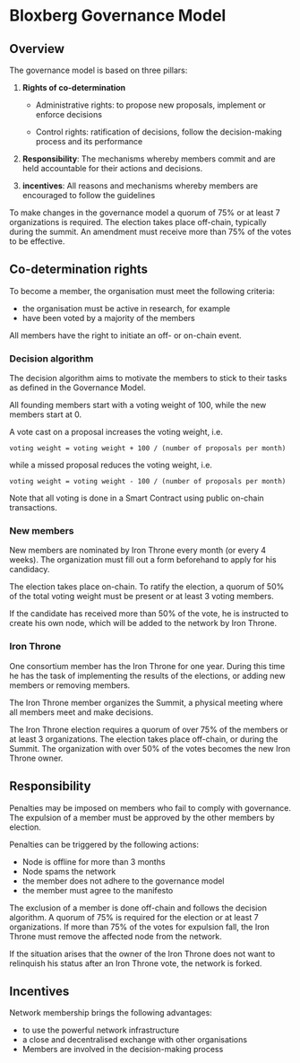 # Bloxberg Governance Model

## Overview

The governance model is based on three pillars:

1. **Rights of co-determination**

   * Administrative rights: to propose new proposals, implement or enforce decisions

   * Control rights: ratification of decisions, follow the decision-making process and its performance
 
2. **Responsibility**: The mechanisms whereby members commit and are held accountable for their actions and decisions.

3. **incentives**: All reasons and mechanisms whereby members are encouraged to follow the guidelines

To make changes in the governance model a quorum of 75% or at least 7 organizations is required. The election takes place off-chain, typically during the summit. An amendment must receive more than 75% of the votes to be effective.


## Co-determination rights

To become a member, the organisation must meet the following criteria:
* the organisation must be active in research, for example
* have been voted by a majority of the members
 
All members have the right to initiate an off- or on-chain event.

### Decision algorithm

The decision algorithm aims to motivate the members to stick to their tasks as defined in the Governance Model.

All founding members start with a voting weight of 100, while the new members start at 0.

A vote cast on a proposal increases the voting weight, i.e.

~~~
voting weight = voting weight + 100 / (number of proposals per month)
~~~
while a missed proposal reduces the voting weight, i.e.

~~~
voting weight = voting weight - 100 / (number of proposals per month)
~~~

Note that all voting is done in a Smart Contract using public on-chain transactions.

### New members

New members are nominated by Iron Throne every month (or every 4 weeks). The organization must fill out a form beforehand to apply for his candidacy.

The election takes place on-chain. To ratify the election, a quorum of 50% of the total voting weight must be present or at least 3 voting members.

If the candidate has received more than 50% of the vote, he is instructed to create his own node, which will be added to the network by Iron Throne.

### Iron Throne

One consortium member has the Iron Throne for one year. During this time he has the task of implementing the results of the elections, or adding new members or removing members.

The Iron Throne member organizes the Summit, a physical meeting where all members meet and make decisions.

The Iron Throne election requires a quorum of over 75% of the members or at least 3 organizations. The election takes place off-chain, or during the Summit. The organization with over 50% of the votes becomes the new Iron Throne owner.


## Responsibility
Penalties may be imposed on members who fail to comply with governance. The expulsion of a member must be approved by the other members by election.

Penalties can be triggered by the following actions:
* Node is offline for more than 3 months
* Node spams the network
* the member does not adhere to the governance model
* the member must agree to the manifesto

The exclusion of a member is done off-chain and follows the decision algorithm. A quorum of 75% is required for the election or at least 7 organizations. If more than 75% of the votes for expulsion fall, the Iron Throne must remove the affected node from the network.

If the situation arises that the owner of the Iron Throne does not want to relinquish his status after an Iron Throne vote, the network is forked. 


## Incentives
Network membership brings the following advantages:

* to use the powerful network infrastructure
* a close and decentralised exchange with other organisations
* Members are involved in the decision-making process

